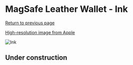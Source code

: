 # MagSafe Leather Wallet - Ink

[Return to previous page](/wallet)

[High-resolution image from Apple](https://store.storeimages.cdn-apple.com/8756/as-images.apple.com/is/MPPW3?wid=4500&hei=4500&fmt=png)

<div style="width: 512px"><img src="/almost_uncompressed/MPPW3.webp" alt="Ink"></div>

## Under construction

